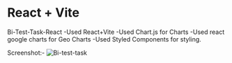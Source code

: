 # React + Vite
Bi-Test-Task-React
-Used React+Vite
-Used Chart.js for Charts
-Used react google charts for Geo Charts
-Used Styled Components for styling.

Screenshot:-
![Bi-test-task](https://github.com/Pankaj-Teenwal/BI-Test-Task-React/assets/87258959/bec4c298-80b9-4a12-ac0b-7704c5d55a1d)

